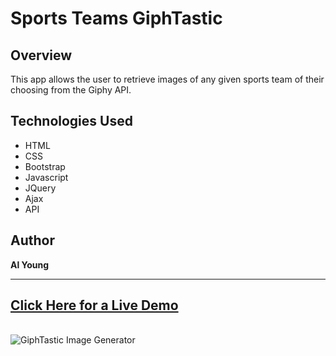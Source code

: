 # Sports Teams GiphTastic

## Overview

This app allows the user to retrieve images of any given sports team of their choosing from the Giphy API.  

## Technologies Used

- HTML
- CSS
- Bootstrap
- Javascript
- JQuery
- Ajax
- API

## Author

<strong>Al Young</strong>
<hr>

## [Click Here for a Live Demo](https://packleader206.github.io/GiphTastic/)
<br>

<img src="https://packleader206.github.io/GiphTastic/assets/images/GiphTastic_Screenshot.png" alt="GiphTastic Image Generator">
